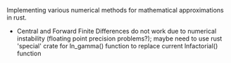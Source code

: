 Implementing various numerical methods for mathematical approximations in rust.

* Central and Forward Finite Differences do not work due to numerical instability (floating point precision problems?); maybe need to use rust 'special' crate for
ln_gamma() function to replace current lnfactorial() function
